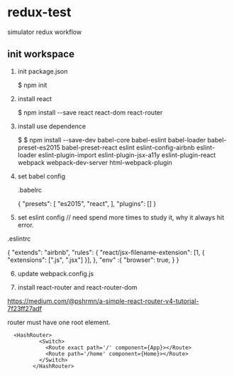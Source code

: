 # redux-test
simulator redux workflow


## init workspace 

1. init package.json
   
   $ npm init 

2. install react 

   $ npm install --save react react-dom react-router 

3. install use dependence 

   $ $ npm install --save-dev babel-core babel-eslint babel-loader babel-preset-es2015 babel-preset-react eslint eslint-config-airbnb eslint-loader eslint-plugin-import eslint-plugin-jsx-a11y eslint-plugin-react webpack webpack-dev-server html-webpack-plugin

4. set babel config 

   .babelrc

   {
	"presets": [
  	"es2015",
  	"react",
 	],
	"plugins": []
}

5. set eslint config  // need spend more times to study it, why it always hit error.

  .eslintrc 

   {
  "extends": "airbnb",
  "rules": {
    "react/jsx-filename-extension": [1, { "extensions": [".js", ".jsx"] }],
  },
  "env" :{
    "browser": true,
  }
}

6. update webpack.config.js

7. install react-router and react-router-dom

https://medium.com/@pshrmn/a-simple-react-router-v4-tutorial-7f23ff27adf

router must have one root element. 

```
  <HashRouter>
	      <Switch>
			<Route exact path='/' component={App}></Route>
			<Route path='/home' component={Home}></Route>
		  </Switch>
		</HashRouter>
		
```



